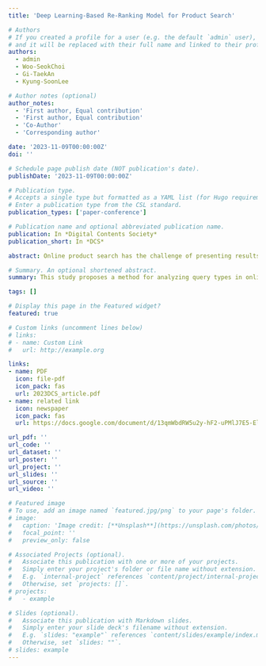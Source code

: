 ```yaml
---
title: 'Deep Learning-Based Re-Ranking Model for Product Search'

# Authors
# If you created a profile for a user (e.g. the default `admin` user), write the username (folder name) here
# and it will be replaced with their full name and linked to their profile.
authors:
  - admin
  - Woo-SeokChoi
  - Gi-TaekAn
  - Kyung-SoonLee

# Author notes (optional)
author_notes:
  - 'First author, Equal contribution'
  - 'First author, Equal contribution'
  - 'Co-Author'
  - 'Corresponding author'

date: '2023-11-09T00:00:00Z'
doi: ''

# Schedule page publish date (NOT publication's date).
publishDate: '2023-11-09T00:00:00Z'

# Publication type.
# Accepts a single type but formatted as a YAML list (for Hugo requirements).
# Enter a publication type from the CSL standard.
publication_types: ['paper-conference']

# Publication name and optional abbreviated publication name.
publication: In *Digital Contents Society*
publication_short: In *DCS*

abstract: Online product search has the challenge of presenting results that meet user demands, as queries can be either abstract or specific to particular products, making it more difficult compared to general information retrieval. Additionally, queries may contain typos, multiple languages, and product codes, which need to be addressed. This study proposes a method for analyzing query types and determining whether to apply deep learning-based re-ranking to product document results based on that analysis. Re-ranking is performed using the recent deep learning model DeBERTa, which has shown excellent performance, by training on queries and relevant documents. The attribute information of products is treated as special information to enhance the learning effectiveness. An evaluation using data provided by the TREC 2023 Product Search Track, an international information retrieval evaluation competition, confirms that the proposed method improves performance by 12.4% in NDCG compared to the baseline information retrieval model (BM25).

# Summary. An optional shortened abstract.
summary: This study proposes a method for analyzing query types in online product search to determine whether to apply deep learning-based re-ranking. By utilizing the DeBERTa model and product attribute information, we enhanced performance, and the evaluation results using TREC 2023 data confirmed a 12.4% improvement in NDCG compared to BM25.

tags: []

# Display this page in the Featured widget?
featured: true

# Custom links (uncomment lines below)
# links:
# - name: Custom Link
#   url: http://example.org

links:
- name: PDF
  icon: file-pdf
  icon_pack: fas
  url: 2023DCS_article.pdf
- name: related link
  icon: newspaper
  icon_pack: fas
  url: https://docs.google.com/document/d/13qmWbdRW5u2y-hF2-uPMlJ7E5-Ellq7Y/edit?usp=drive_link&ouid=102464841454090994314&rtpof=true&sd=true

url_pdf: ''
url_code: ''
url_dataset: '' 
url_poster: ''
url_project: ''
url_slides: ''
url_source: ''
url_video: ''

# Featured image
# To use, add an image named `featured.jpg/png` to your page's folder.
# image:
#   caption: 'Image credit: [**Unsplash**](https://unsplash.com/photos/pLCdAaMFLTE)'
#   focal_point: ''
#   preview_only: false

# Associated Projects (optional).
#   Associate this publication with one or more of your projects.
#   Simply enter your project's folder or file name without extension.
#   E.g. `internal-project` references `content/project/internal-project/index.md`.
#   Otherwise, set `projects: []`.
# projects:
#   - example

# Slides (optional).
#   Associate this publication with Markdown slides.
#   Simply enter your slide deck's filename without extension.
#   E.g. `slides: "example"` references `content/slides/example/index.md`.
#   Otherwise, set `slides: ""`.
# slides: example
---
```


<!-- {{% callout note %}}
Click the _Cite_ button above to demo the feature to enable visitors to import publication metadata into their reference management software.
{{% /callout %}}

{{% callout note %}}
Create your slides in Markdown - click the _Slides_ button to check out the example.
{{% /callout %}}

Add the publication's **full text** or **supplementary notes** here. You can use rich formatting such as including [code, math, and images](https://docs.hugoblox.com/content/writing-markdown-latex/). -->
